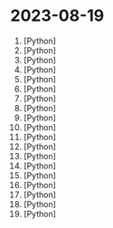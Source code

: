 # 2023-08-19

1. [](https://github.comundefined "Book_3_《数学要素》 | 鸢尾花书：从加减乘除到机器学习；上架；欢迎继续纠错，纠错多的同学还会有赠书！") [Python]
2. [](https://github.comundefined "OCR图片转文字识别软件，完全离线。截屏/批量导入图片，支持多国语言、合并段落、竖排文字。可排除水印区域，提取干净的文本。基于 PaddleOCR 。") [Python]
3. [](https://github.comundefined "原神小助手 Genshin Assistant (CN/EN) | 自动战斗,秘境,领日常,半自动委托") [Python]
4. [](https://github.comundefined "🚀「Douyin_TikTok_Download_API」是一个开箱即用的高性能异步抖音|TikTok数据爬取工具，支持API调用，在线批量解析及下载。") [Python]
5. [](https://github.comundefined "Chinese version of CLIP which achieves Chinese cross-modal retrieval and representation generation.") [Python]
6. [](https://github.comundefined "🚀🚀🚀feapder is an easy to use, powerful crawler framework | feapder是一款上手简单，功能强大的Python爬虫框架。内置AirSpider、Spider、TaskSpider、BatchSpider四种爬虫解决不同场景的需求。且支持断点续爬、监控报警、浏览器渲染、海量数据去重等功能。更有功能强大的爬虫管理系统feaplat为其提供方便的部署及调度") [Python]
7. [](https://github.comundefined "office E5自动续订") [Python]
8. [](https://github.comundefined "text2vec, text to vector. 文本向量表征工具，把文本转化为向量矩阵，实现了Word2Vec、RankBM25、Sentence-BERT、CoSENT等文本表征、文本相似度计算模型，开箱即用。") [Python]
9. [](https://github.comundefined "免费开源的网易BUFF、悠悠有品、Steam的全自动收发货解决方案") [Python]
10. [](https://github.comundefined "Awesome Pretrained Chinese NLP Models，高质量中文预训练模型&大模型&多模态模型&大语言模型集合") [Python]
11. [](https://github.comundefined "基于flet的一款windows桌面应用，实现了爬取图片、音乐、小说、磁力链接的功能。") [Python]
12. [](https://github.comundefined "😘 让你“爱”上 GitHub，解决访问时图裂、加载慢的问题。（无需安装）") [Python]
13. [](https://github.comundefined "自动抓取合并互联网上的公开节点。") [Python]
14. [](https://github.comundefined "团子翻译器 —— 个人兴趣制作的一款基于OCR技术的翻译器") [Python]
15. [](https://github.comundefined "Domain and SSL Cert monitor System. 域名SSL证书监测平台") [Python]
16. [](https://github.comundefined "Fengshenbang-LM(封神榜大模型)是IDEA研究院认知计算与自然语言研究中心主导的大模型开源体系，成为中文AIGC和认知智能的基础设施。") [Python]
17. [](https://github.comundefined "A proxy tool to bypass GFW.") [Python]
18. [](https://github.comundefined "Wechat robot based on ChatGPT, which using OpenAI api and itchat library. 使用ChatGPT搭建微信聊天机器人，基于 GPT3.5/GPT4.0/文心一言 模型，支持个人微信、公众号、企业微信部署，能处理文本、语音和图片，访问操作系统和互联网，支持基于知识库定制专属机器人。") [Python]
19. [](https://github.comundefined "分享 GitHub 上有趣、入门级的开源项目。Share interesting, entry-level open source projects on GitHub.") [Python]
